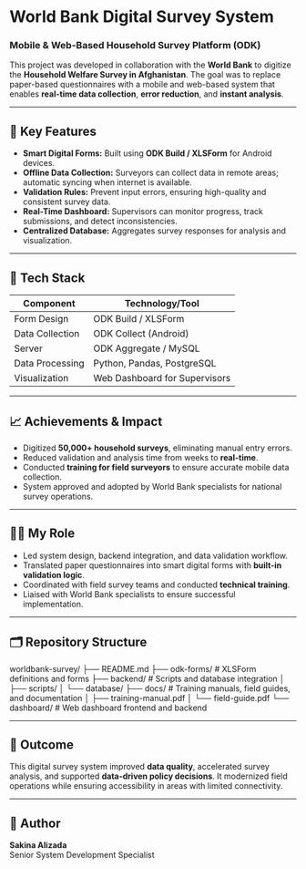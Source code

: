 # World Bank Digital Survey System
### Mobile & Web-Based Household Survey Platform (ODK)

This project was developed in collaboration with the **World Bank** to digitize the **Household Welfare Survey in Afghanistan**. The goal was to replace paper-based questionnaires with a mobile and web-based system that enables **real-time data collection**, **error reduction**, and **instant analysis**.

---

## 🚀 Key Features
- **Smart Digital Forms:** Built using **ODK Build / XLSForm** for Android devices.
- **Offline Data Collection:** Surveyors can collect data in remote areas; automatic syncing when internet is available.
- **Validation Rules:** Prevent input errors, ensuring high-quality and consistent survey data.
- **Real-Time Dashboard:** Supervisors can monitor progress, track submissions, and detect inconsistencies.
- **Centralized Database:** Aggregates survey responses for analysis and visualization.

---

## 🧰 Tech Stack
| Component         | Technology/Tool |
|------------------|----------------|
| Form Design       | ODK Build / XLSForm |
| Data Collection   | ODK Collect (Android) |
| Server            | ODK Aggregate / MySQL |
| Data Processing   | Python, Pandas, PostgreSQL |
| Visualization     | Web Dashboard for Supervisors |

---

## 📈 Achievements & Impact
- Digitized **50,000+ household surveys**, eliminating manual entry errors.
- Reduced validation and analysis time from weeks to **real-time**.
- Conducted **training for field surveyors** to ensure accurate mobile data collection.
- System approved and adopted by World Bank specialists for national survey operations.

---

## 👩‍💻 My Role
- Led system design, backend integration, and data validation workflow.
- Translated paper questionnaires into smart digital forms with **built-in validation logic**.
- Coordinated with field survey teams and conducted **technical training**.
- Liaised with World Bank specialists to ensure successful implementation.

---

## 🗂 Repository Structure
worldbank-survey/
├── README.md
├── odk-forms/ # XLSForm definitions and forms
├── backend/ # Scripts and database integration
│ ├── scripts/
│ └── database/
├── docs/ # Training manuals, field guides, and documentation
│ ├── training-manual.pdf
│ └── field-guide.pdf
└── dashboard/ # Web dashboard frontend and backend


---

## 🌟 Outcome
This digital survey system improved **data quality**, accelerated survey analysis, and supported **data-driven policy decisions**. It modernized field operations while ensuring accessibility in areas with limited connectivity.

---

## 📌 Author
**Sakina Alizada**  
Senior System Development Specialist
